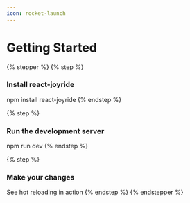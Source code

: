 ```yaml
---
icon: rocket-launch
---
```


# Getting Started

{% stepper %}
{% step %}
### Install react-joyride

npm install react-joyride
{% endstep %}

{% step %}
### Run the development server

npm run dev
{% endstep %}

{% step %}
### Make your changes

See hot reloading in action
{% endstep %}
{% endstepper %}

